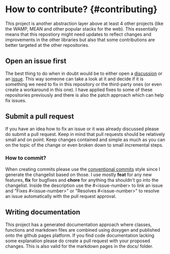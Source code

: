 # How to contribute? {#contributing}

This project is another abstraction layer above at least 4 other projects (like the WAMP, MEAN and other popular stacks for the web). 
This essentially means that this repostiory might need updates to reflect changes and improvements in the other libraries but also that some contributions are better targeted at the other repositories.

## Open an issue first

The best thing to do when in doubt would be to either open a [discussion](https://github.com/Paper-Cranes-Ltd/big2-stack/discussions) or an [issue](https://github.com/Paper-Cranes-Ltd/big2-stack/issues).
This way someone can take a look at it and decide if it is something we need to fix in this repository or the third-party ones (or even create a workaround in this one).
I have applied fixes to some of these repositories previously and there is also the patch approach which can help fix issues.

## Submit a pull request

If you have an idea how to fix an issue or it was already discussed please do submit a pull request.
Keep in mind that pull requests should be relatively small and on point.
Keep changes contained and simple as much as you can on the topic of the change or even broken down to small incremental steps.

### How to commit?

When creating commits please use the [conventional commits](https://www.conventionalcommits.org/en/v1.0.0/) style since I generate the changelist based on those.
I use mostly **feat** for any new features, **fix** for bugfixes and **chore** for anything tha shouldn't go into the changelist.
Inside the description use the #&lt;issue-number&gt; to link an issue and "Fixes #&lt;issue-number&gt;" or "Resolves #&lt;issue-number&gt;" to resolve an issue automatically with the pull request approval.

## Writing documentation

This project has a generated documentation approach where classes, functions and markdown files are combined using doxygen and published onto the github pages platform.
If you find code documentation lacking some explanation please do create a pull request with your proposed changes. This is also valid for the markdown pages in the docs/ folder.
